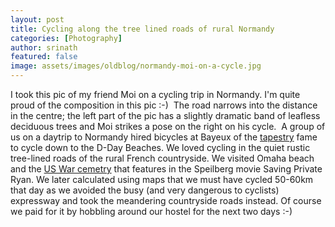 ```yaml
---
layout: post
title: Cycling along the tree lined roads of rural Normandy
categories: [Photography]
author: srinath
featured: false
image: assets/images/oldblog/normandy-moi-on-a-cycle.jpg
---
```

I took this pic of my friend Moi on a cycling trip in Normandy. I'm quite proud of
the composition in this pic :-)  The road narrows into the distance in the centre;
the left part of the pic has a slightly dramatic band of leafless deciduous trees
and Moi strikes a pose on the right on his cycle.  A group of us on a daytrip to
Normandy hired bicycles at Bayeux of the [tapestry](http://en.wikipedia.org/wiki/Bayeux_Tapestry)
fame to cycle down to the D-Day Beaches. We loved cycling in the quiet rustic tree-lined
roads of the rural French countryside. We visited Omaha beach and the 
[US War cemetry]("http://en.wikipedia.org/wiki/Normandy_American_Cemetery_and_Memorial")
that features in the Speilberg movie Saving Private Ryan. We later calculated using maps
that we must have cycled 50-60km that day as we avoided the busy (and very dangerous to
cyclists) expressway and took the meandering countryside roads instead. Of course we
paid for it by hobbling around our hostel for the next two days :-)
